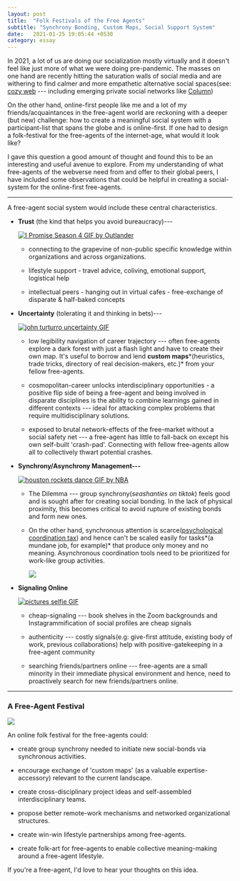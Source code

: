 ```yaml
---
layout: post
title:  "Folk Festivals of the Free Agents"
subtitle: "Synchrony Bonding, Custom Maps, Social Support System"
date:   2021-01-25 19:05:44 +0530
category: essay
---
```


In 2021, a lot of us are doing our socialization mostly virtually and it doesn't feel like just more of what we were doing pre-pandemic. The masses on one hand are recently hitting the saturation walls of social media and are withering to find calmer and more empathetic alternative social spaces(see: [cozy web](https://maggieappleton.com/cozy-web) --- including emerging private social networks like [Column](https://joincolumn.com/))

On the other hand, online-first people like me and a lot of my friends/acquaintances in the free-agent world are reckoning with a deeper (but new) challenge: how to create a meaningful social system with a participant-list that spans the globe and is online-first. If one had to design a folk-festival for the free-agents of the internet-age, what would it look like?

I gave this question a good amount of thought and found this to be an interesting and useful avenue to explore. From my understanding of what free-agents of the webverse need from and offer to their global peers, I have included some observations that could be helpful in creating a social-system for the online-first free-agents.

* * * * *

A free-agent social system would include these central characteristics.

-   **Trust** (the kind that helps you avoid bureaucracy)---

    [![I Promise Season 4 GIF by Outlander](https://cdn.substack.com/image/fetch/w_1456,c_limit,f_auto,q_auto:good,fl_lossy/https%3A%2F%2Fbucketeer-e05bbc84-baa3-437e-9518-adb32be77984.s3.amazonaws.com%2Fpublic%2Fimages%2F1288f9a6-9238-4d36-b1e7-94de47ff6c4a_480x480.gif)](https://cdn.substack.com/image/fetch/f_auto,q_auto:good,fl_progressive:steep/https%3A%2F%2Fbucketeer-e05bbc84-baa3-437e-9518-adb32be77984.s3.amazonaws.com%2Fpublic%2Fimages%2F1288f9a6-9238-4d36-b1e7-94de47ff6c4a_480x480.gif)

    -   connecting to the grapevine of non-public specific knowledge within organizations and across organizations.

    -   lifestyle support - travel advice, coliving, emotional support, logistical help

    -   intellectual peers - hanging out in virtual cafes - free-exchange of disparate & half-baked concepts

-   **Uncertainty** (tolerating it and thinking in bets)---

    [![john turturro uncertainty GIF](https://cdn.substack.com/image/fetch/w_1456,c_limit,f_auto,q_auto:good,fl_lossy/https%3A%2F%2Fbucketeer-e05bbc84-baa3-437e-9518-adb32be77984.s3.amazonaws.com%2Fpublic%2Fimages%2F4b1438dd-e53c-4c04-a6d0-4b323c3fd6a4_498x336.gif)](https://cdn.substack.com/image/fetch/f_auto,q_auto:good,fl_progressive:steep/https%3A%2F%2Fbucketeer-e05bbc84-baa3-437e-9518-adb32be77984.s3.amazonaws.com%2Fpublic%2Fimages%2F4b1438dd-e53c-4c04-a6d0-4b323c3fd6a4_498x336.gif)

    -   low legibility navigation of career trajectory --- often free-agents explore a dark forest with just a flash light and have to create their own map. It's useful to borrow and lend **custom maps***(heuristics, trade tricks, directory of real decision-makers, etc.)* from your fellow free-agents.

    -   cosmopolitan-career unlocks interdisciplinary opportunities - a positive flip side of being a free-agent and being involved in disparate disciplines is the ability to combine learnings gained in different contexts --- ideal for attacking complex problems that require multidisciplinary solutions.

    -   exposed to brutal network-effects of the free-market without a social safety net --- a free-agent has little to fall-back on except his own self-built 'crash-pad'. Connecting with fellow free-agents allow all to collectively thwart potential crashes.

-   **Synchrony/Asynchrony Management---**

    [![houston rockets dance GIF by NBA](https://cdn.substack.com/image/fetch/w_1456,c_limit,f_auto,q_auto:good,fl_lossy/https%3A%2F%2Fbucketeer-e05bbc84-baa3-437e-9518-adb32be77984.s3.amazonaws.com%2Fpublic%2Fimages%2F5fe93efe-e479-429d-8e0e-fbe509f70f7c_300x169.gif)](https://cdn.substack.com/image/fetch/f_auto,q_auto:good,fl_progressive:steep/https%3A%2F%2Fbucketeer-e05bbc84-baa3-437e-9518-adb32be77984.s3.amazonaws.com%2Fpublic%2Fimages%2F5fe93efe-e479-429d-8e0e-fbe509f70f7c_300x169.gif)

    -   The Dilemma --- group synchrony(*seashanties on tiktok*) feels good and is sought after for creating social bonding. In the lack of physical proximity, this becomes critical to avoid rupture of existing bonds and form new ones.

    -   On the other hand, synchronous attention is scarce([psychological coordination tax](https://twitter.com/vgr/status/1255520099097808897?s=20)) and hence can't be scaled easily for tasks*(a mundane job, for example)* that produce only money and no meaning. Asynchronous coordination tools need to be prioritized for work-like group activities.

        [![](https://cdn.substack.com/image/fetch/w_1456,c_limit,f_auto,q_auto:good,fl_progressive:steep/https%3A%2F%2Fbucketeer-e05bbc84-baa3-437e-9518-adb32be77984.s3.amazonaws.com%2Fpublic%2Fimages%2F2a1e3814-92c0-4019-af0d-a58547eb5cb0_547x445.png)](https://cdn.substack.com/image/fetch/f_auto,q_auto:good,fl_progressive:steep/https%3A%2F%2Fbucketeer-e05bbc84-baa3-437e-9518-adb32be77984.s3.amazonaws.com%2Fpublic%2Fimages%2F2a1e3814-92c0-4019-af0d-a58547eb5cb0_547x445.png)

-   **Signaling Online**

    [![pictures selfie GIF](https://cdn.substack.com/image/fetch/w_1456,c_limit,f_auto,q_auto:good,fl_lossy/https%3A%2F%2Fbucketeer-e05bbc84-baa3-437e-9518-adb32be77984.s3.amazonaws.com%2Fpublic%2Fimages%2Fb07952d3-ae08-49e3-a066-64928b40203f_480x480.gif)](https://cdn.substack.com/image/fetch/f_auto,q_auto:good,fl_progressive:steep/https%3A%2F%2Fbucketeer-e05bbc84-baa3-437e-9518-adb32be77984.s3.amazonaws.com%2Fpublic%2Fimages%2Fb07952d3-ae08-49e3-a066-64928b40203f_480x480.gif)

    -   cheap-signaling --- book shelves in the Zoom backgrounds and Instagrammification of social profiles are cheap signals

    -   authenticity --- costly signals(e.g: give-first attitude, existing body of work, previous collaborations) help with positive-gatekeeping in a free-agent community

    -   searching friends/partners online --- free-agents are a small minority in their immediate physical environment and hence, need to proactively search for new friends/partners online.

* * * * *

### A Free-Agent Festival

[![](https://cdn.substack.com/image/fetch/w_1456,c_limit,f_auto,q_auto:good,fl_progressive:steep/https%3A%2F%2Fbucketeer-e05bbc84-baa3-437e-9518-adb32be77984.s3.amazonaws.com%2Fpublic%2Fimages%2F118b0a6b-842f-4205-80f7-35b2c89db3b2_372x371.png)](https://cdn.substack.com/image/fetch/f_auto,q_auto:good,fl_progressive:steep/https%3A%2F%2Fbucketeer-e05bbc84-baa3-437e-9518-adb32be77984.s3.amazonaws.com%2Fpublic%2Fimages%2F118b0a6b-842f-4205-80f7-35b2c89db3b2_372x371.png)

An online folk festival for the free-agents could:

-   create group synchrony needed to initiate new social-bonds via synchronous activities.

-   encourage exchange of 'custom maps' (as a valuable expertise-accessory) relevant to the current landscape.

-   create cross-disciplinary project ideas and self-assembled interdisciplinary teams.

-   propose better remote-work mechanisms and networked organizational structures.

-   create win-win lifestyle partnerships among free-agents.

-   create folk-art for free-agents to enable collective meaning-making around a free-agent lifestyle.

If you're a free-agent, I'd love to hear your thoughts on this idea. 
